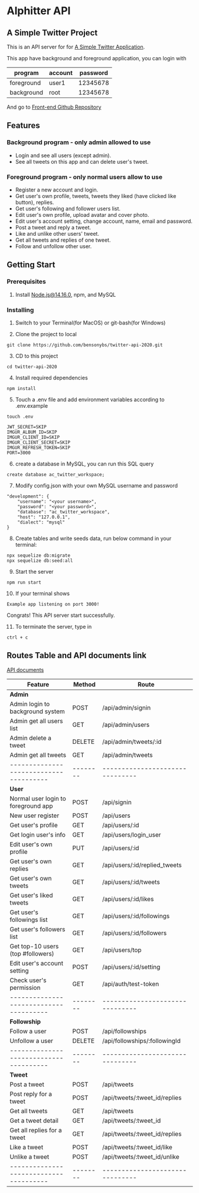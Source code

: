# Alphitter API 
## A Simple Twitter Project
This is an API server for for [A Simple Twitter Application](https://s339428326.github.io/AlphaCamp-Twitter/login).

This app have background and foreground application, you can login with

| program    | account | password |
| ---------- | ------- | -------- |
| foreground |  user1  | 12345678 |
| background |  root   | 12345678 |

And go to [Front-end Github Repository](https://github.com/s339428326/AlphaCamp-Twitter)

## Features 

### Background program - only admin allowed to use
- Login and see all users (except admin).
- See all tweets on this app and can delete user's tweet.

### Foreground program - only normal users allow to use
- Register a new account and login.
- Get user's own profile, tweets, tweets they liked (have clicked like button), replies.
- Get user's following and follower users list.
- Edit user's own profile, upload avatar and cover photo.
- Edit user's account setting, change account, name, email and password.
- Post a tweet and reply a tweet.
- Like and unlike other users' tweet.
- Get all tweets and replies of one tweet.
- Follow and unfollow other user.


## Getting Start

### Prerequisites 

1. Install Node.js@14.16.0, npm, and MySQL

### Installing

1. Switch to your Terminal(for MacOS) or git-bash(for Windows)

2. Clone the project to local

```
git clone https://github.com/bensonybs/twitter-api-2020.git
```

3. CD to this project

```
cd twitter-api-2020
```

4. Install required dependencies

```
npm install
```


5. Touch a .env file and add environment variables according to .env.example

```
touch .env
```

```
JWT_SECRET=SKIP
IMGUR_ALBUM_ID=SKIP
IMGUR_CLIENT_ID=SKIP
IMGUR_CLIENT_SECRET=SKIP
IMGUR_REFRESH_TOKEN=SKIP
PORT=3000
```


6. create a database in MySQL, you can run this SQL query

```
create database ac_twitter_workspace;

```

7. Modify config.json with your own MySQL username and password

```
"development": {
    "username": "<your username>",
    "password": "<your password>",
    "database": "ac_twitter_workspace",
    "host": "127.0.0.1",
    "dialect": "mysql"
}
```

8. Create tables and write seeds data, run below command in your terminal:

```
npx sequelize db:migrate
npx sequelize db:seed:all
```

9. Start the server

```
npm run start
```

10. If your terminal shows

```
Example app listening on port 3000!
```
Congrats! This API server start successfully.

11. To terminate the server, type in

```
ctrl + c
```

## Routes Table and API documents link
[API documents](https://pse.is/4nwhyk)

| Feature                              | Method | Route                         |
| ------------------------------------ | ------ | ----------------------------- |
| **Admin**                            |        |                               |
| Admin login to background system     | POST   | /api/admin/signin             |
| Admin get all users list             | GET    | /api/admin/users              |
| Admin delete a tweet                 | DELETE | /api/admin/tweets/:id         |
| Admin get all tweets                 | GET    | /api/admin/tweets             |
|--------------------------------------|--------|-------------------------------|
| **User**                             |        |                               |
| Normal user login to foreground app  | POST   | /api/signin                   |
| New user register                    | POST   | /api/users                    |
| Get user's profile                   | GET    | /api/users/:id                |
| Get login user's info                | GET    | /api/users/login_user         |
| Edit user's own profile              | PUT    | /api/users/:id                |
| Get user's own replies               | GET    | /api/users/:id/replied_tweets |
| Get user's own tweets                | GET    | /api/users/:id/tweets         |
| Get user's liked tweets              | GET    | /api/users/:id/likes          |
| Get user's followings list           | GET    | /api/users/:id/followings     |
| Get user's followers list            | GET    | /api/users/:id/followers      |
| Get top-10 users (top #followers)    | GET    | /api/users/top                | 
| Edit user's account setting          | POST   | /api/users/:id/setting        |
| Check user's permission              | GET    | /api/auth/test-token          |
|--------------------------------------|--------|-------------------------------|
| **Followship**                       |        |                               |
| Follow a user                        | POST   | /api/followships              |
| Unfollow a user                      | DELETE | /api/followships/:followingId |
|--------------------------------------|--------|-------------------------------|
| **Tweet**                            |        |                               |
| Post a tweet                         | POST   | /api/tweets                   |
| Post reply for a tweet               | POST   | /api/tweets/:tweet_id/replies |
| Get all tweets                       | GET    | /api/tweets                   |
| Get a tweet detail                   | GET    | /api/tweets/:tweet_id         |
| Get all replies for a tweet          | GET    | /api/tweets/:tweet_id/replies |
| Like a tweet                         | POST   | /api/tweets/:tweet_id/like    |
| Unlike a tweet                       | POST   | /api/tweets/:tweet_id/unlike  |
|--------------------------------------|--------|-------------------------------|
